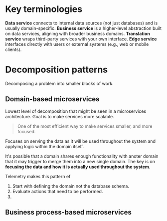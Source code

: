 # Key terminologies
**Data service** connects to internal data sources (not just databases) and is usually domain-specific.
**Business service** is a higher-level abstraction built on data services, aligning with broader business domains.
**Translation service** wraps third-party services with your own interface.
**Edge service** interfaces directly with users or external systems (e.g., web or mobile clients).
# Decomposition patterns
Decomposing a problem into smaller blocks of work.
## Domain-based microservices
Lowest level of decomposition that might be seen in a microservices architecture. Goal is to make services more scalable.
> One of the most efficient way to make services smaller, and more focused.

Focuses on serving the data as it will be used throughout the system and applying logic within the domain itself.

It's possible that a domain shares enough functionality with anoter domain that it may trigger to merge them into a new single domain. The key is on **focusing the data and how it is actually used throughout the system**.

Telemetry makes this pattern ef

1. Start with defining the domain not the database schema.
2. Evaluate actions that need to be performed.
3. 
## Business process-based microservices
<!--stackedit_data:
eyJoaXN0b3J5IjpbOTQxMjI0MDE4LC0zOTk4MDg1MTEsLTU1OD
Q2NjA2MywxOTc2OTg3NDA2LDE1NDMwODc4NDldfQ==
-->